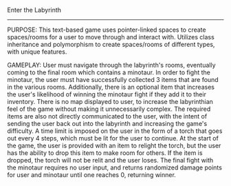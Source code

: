 Enter the Labyrinth
***

PURPOSE:
This text-based game uses pointer-linked spaces to create spaces/rooms for a user to move through and interact with.
Utilizes class inheritance and polymorphism to create spaces/rooms of different types, with unique features.


GAMEPLAY:
User must navigate through the labyrinth's rooms, eventually coming to the final room which contains a minotaur. In order to fight the minotaur, the user must have successfully collected 3 items that are found in the various rooms. Additionally, there is an optional item that increases the user's likelihood of winning the minotaur fight if they add it to their inventory. There is no map displayed to user, to increase the labyrinthian feel of the game without making it unnecessarily complex. The required items are also not directly communicated to the user, with the intent of sending the user back out into the labyrinth and increasing the game's difficulty. A time limit is imposed on the user in the form of a torch that goes out every 4 steps, which must be lit for the user to continue. At the start of the game, the user is provided with an item to relight the torch, but the user has the ability to drop this item to make room for others. If the item is dropped, the torch will not be relit and the user loses. The final fight with the minotaur requires no user input, and returns randomized damage points for user and minotaur until one reaches 0, returning winner.

